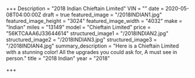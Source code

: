 +++
Description = "2018 Indian Chieftain Limited"
VIN = ""
date = 2020-05-08T04:00:00Z
draft = true
featured_image = "/2018INDIAN1.jpg"
featured_image_height = "3024"
featured_image_width = "4032"
make = "Indian"
miles = "13149"
model = "Chieftain Limited"
price = "56KTCAAA6J33644614"
structured_image1 = "/2018INDIAN2.jpg"
structured_image2 = "/2018INDIAN3.jpg"
structured_image3 = "/2018INDIAN4.jpg"
summary_description = "Here is a Chieftain Limited with a stunning color! All the upgrades you could ask for, A must see in person."
title = "2018 Indian"
year = "2018"

+++
